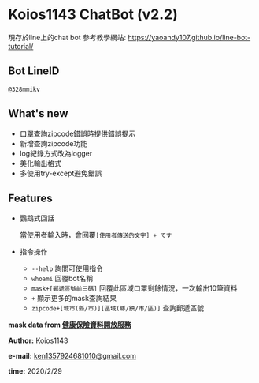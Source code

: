 # Koios1143 ChatBot (v2.2)
現存於line上的chat bot
參考教學網站: https://yaoandy107.github.io/line-bot-tutorial/

## Bot LineID
```
@328mmikv
```

## What's new
- 口罩查詢zipcode錯誤時提供錯誤提示
- 新增查詢zipcode功能
- log紀錄方式改為logger
- 美化輸出格式
- 多使用try-except避免錯誤

## Features
- 鸚鵡式回話

    當使用者輸入時，會回覆`[使用者傳送的文字] + てす`
- 指令操作
    - `--help` 詢問可使用指令
    - `whoami` 回覆bot名稱
    - `mask+[郵遞區號前三碼]` 回覆此區域口罩剩餘情況，一次輸出10筆資料
    - `+` 顯示更多的mask查詢結果
    - `zipcode+[城市(縣/市)][區域(鄉/鎮/市/區)]` 查詢郵遞區號

**mask data from [健康保險資料開放服務](https://data.nhi.gov.tw/Datasets/DatasetResource.aspx?rId=A21030000I-D50001-001)**

**Author:** Koios1143

**e-mail:** ken1357924681010@gmail.com

**time:** 2020/2/29

